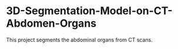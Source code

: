 # 3D-Segmentation-Model-on-CT-Abdomen-Organs
This project segments the abdominal organs from CT scans.
